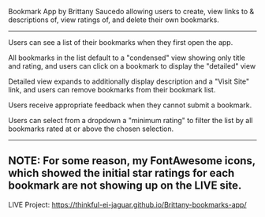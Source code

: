 Bookmark App by Brittany Saucedo allowing users to create, view links to & descriptions of, view ratings of,
and delete their own bookmarks.

-------------------------------------------------------------------------------------------

Users can see a list of their bookmarks when they first open the app.

All bookmarks in the list default to a "condensed" view showing only title and rating, and users can click on a bookmark to display the "detailed" view

Detailed view expands to additionally display description and a "Visit Site" link, and users can remove bookmarks from their bookmark list.

Users receive appropriate feedback when they cannot submit a bookmark. 

Users can select from a dropdown a "minimum rating" to filter the list by all bookmarks rated at or above the chosen selection. 

------------------------------------------------------------------------------------------------------------------------
NOTE: For some reason, my FontAwesome icons, which showed the initial star ratings for each bookmark are not showing up on the LIVE site.
-------------------------------------------------------------------------------------------------------------------------

LIVE Project: https://thinkful-ei-jaguar.github.io/Brittany-bookmarks-app/
